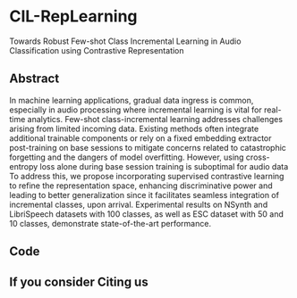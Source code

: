 # CIL-RepLearning
Towards Robust Few-shot Class Incremental Learning in Audio Classification using Contrastive Representation
## Abstract
In machine learning applications, gradual data ingress is common, especially in audio processing where incremental learning is vital for real-time analytics. Few-shot class-incremental learning addresses challenges arising from limited incoming data. Existing methods often integrate additional trainable components or rely on a fixed embedding extractor post-training on base sessions to mitigate concerns related to catastrophic forgetting and the dangers of model overfitting. However, using cross-entropy loss alone during base session training is suboptimal for audio data To address this, we propose incorporating supervised contrastive learning to refine the representation space, enhancing discriminative power and leading to better generalization since it facilitates seamless integration of incremental classes, upon arrival. Experimental results on NSynth and LibriSpeech datasets with 100 classes, as well as ESC dataset with 50 and 10 classes, demonstrate state-of-the-art performance.
## Code
## If you consider Citing us
